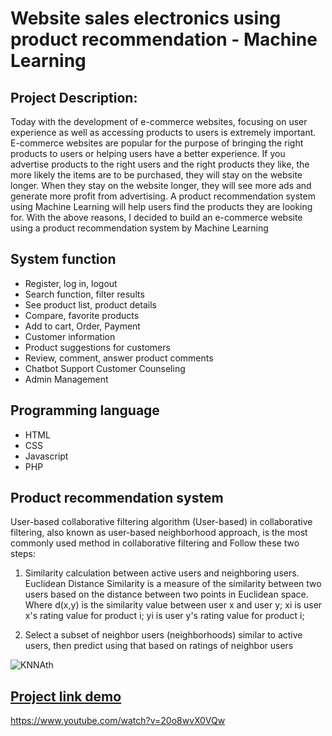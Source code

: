 # Website sales electronics using product recommendation - Machine Learning

## Project Description:
Today with the development of e-commerce websites, focusing on user experience as well as accessing products to users is extremely important.
E-commerce websites are popular for the purpose of bringing the right products to users or helping users have a better experience. If you advertise products to the right users and the right products they like, the more likely the items are to be purchased, they will stay on the website longer. When they stay on the website longer, they will see more ads and generate more profit from advertising.
A product recommendation system using Machine Learning will help users find the products they are looking for.
With the above reasons, I decided to build an e-commerce website using a product recommendation system by Machine Learning

## System function
* Register, log in, logout
* Search function, filter results
* See product list, product details
* Compare, favorite products
* Add to cart, Order, Payment	
* Customer information
* Product suggestions for customers
* Review, comment, answer product comments
* Chatbot Support Customer Counseling
* Admin Management

## Programming language
* HTML
* CSS
* Javascript
* PHP

## Product recommendation system
  User-based collaborative filtering algorithm (User-based) in collaborative filtering, also known as user-based neighborhood approach, is the most commonly used method in collaborative filtering and Follow these two steps:
1. Similarity calculation between active users and neighboring users. Euclidean Distance Similarity is a measure of the similarity between two users based on the distance between two points in Euclidean space.
Where d(x,y) is the similarity value between user x and user y; xi is user x's rating value for product i; yi is user y's rating value for product i;

2. Select a subset of neighbor users (neighborhoods) similar to active users, then predict using that based on ratings of neighbor users

![KNNAth](https://scontent.fsgn2-4.fna.fbcdn.net/v/t1.15752-9/280649779_723917295613566_789628697902782106_n.png?_nc_cat=109&ccb=1-7&_nc_sid=ae9488&_nc_ohc=u34hnOrC1NgAX_MqEi_&_nc_ht=scontent.fsgn2-4.fna&oh=03_AVLC76wcA9u7rX1U0YJuzo-zgkap09oN5eHPjuT3ey76_A&oe=62B59FAC)

## [Project link demo](https://www.youtube.com/watch?v=20o8wvX0VQw) 
https://www.youtube.com/watch?v=20o8wvX0VQw
